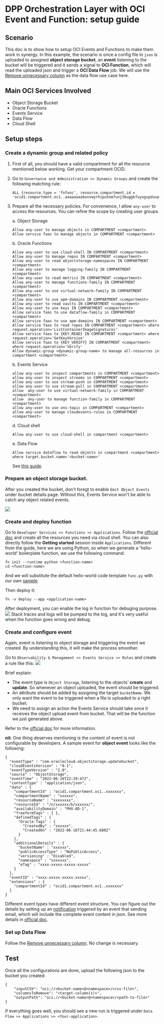 # DPP Orchestration Layer with OCI Event and Function: setup guide

## Scenario
This doc is to show how to setup OCI Events and Functions to make them work in synergy. In this example, the scenario is once a config file in `json` is uploaded to assigned **object storage bucket**, an **event** listening to the bucket will be triggered and it sends a signal to **OCI Function**, which will read the uploaded json and trigger a **OCI Data Flow** job. We will use the [Remove unnecessary column](./remove_unnecessary_columns.md) as the data flow use case here.

## Main OCI Services Involved
- Object Storage Bucket
- Oracle Functions
- Events Service
- Data Flow
- Cloud Shell

## Setup steps
### Create a dynamic group and related policy
1. First of all, you should have a valid compartment for all the resource mentioned below working. Get your compartment OCID.
2. Go to `Governance and Administration >> Dynamic Groups` and create the following matching rule:
    ```
    ALL {resource.type = 'fnfunc', resource.compartment.id = 'ocid1.compartment.oc1..aaaaaaaabunvwyrhipu5nm7unj3buggkfuyogspduvphh3fjd7zqq4hjkpja'}
    ```
3. Prepare all the necessary policies. For convenience, I allow `any-user` to access the resources. You can refine the scope by creating user groups.

    a. Object Storage
    ```
    Allow any-user to manage objects in COMPARTMENT <compartment>
    Allow service faas to manage objects in COMPARTMENT <compartment>
    ```

    b. Oracle Functions
    ```
    Allow any-user to use cloud-shell IN COMPARTMENT <compartment>
    Allow any-user to manage repos IN COMPARTMENT <compartment>
    Allow any-user to read objectstorage-namespaces IN COMPARTMENT <compartment>
    Allow any-user to manage logging-family IN COMPARTMENT <compartment>
    Allow any-user to read metrics IN COMPARTMENT <compartment>
    Allow any-user to manage functions-family IN COMPARTMENT <compartment>
    Allow any-user to use virtual-network-family IN COMPARTMENT <compartment>
    Allow any-user to use apm-domains IN COMPARTMENT <compartment>
    Allow any-user to read vaults IN COMPARTMENT <compartment>
    Allow any-user to use keys IN COMPARTMENT <compartment>
    Allow service faas to use dataflow-family in COMPARTMENT <compartment>
    Allow service faas to use apm-domains IN COMPARTMENT <compartment>
    Allow service faas to read repos IN COMPARTMENT <compartment> where request.operation='ListContainerImageSignatures'
    Allow service faas to {KEY_READ} IN COMPARTMENT <compartment> where request.operation='GetKeyVersion'
    Allow service faas to {KEY_VERIFY} IN COMPARTMENT <compartment> where request.operation='Verify'
    Allow dynamic-group <dynamic-group-name> to manage all-resources in compartment <compartment>
    ```

    b. Events Service
    ```
    allow any-user to inspect compartments in COMPARTMENT <compartment>
    allow any-user to inspect streams in COMPARTMENT <compartment>
    allow any-user to use stream-push in COMPARTMENT <compartment>
    allow any-user to use stream-pull in COMPARTMENT <compartment>
    allow  any-user to use virtual-network-family in COMPARTMENT <compartment>
    allow  any-user to manage function-family in COMPARTMENT <compartment>
    allow any-user to use ons-topic in COMPARTMENT <compartment>
    allow any-user to manage cloudevents-rules in COMPARTMENT <compartment>
    ```

    d. Cloud shell
    ```
    Allow any-user to use cloud-shell in compartment <compartment>	
    ```

    e. Data Flow
    ```
    Allow service dataflow to read objects in compartment <compartment> where target.bucket.name='<bucket-name>'
    ```
    
    See [this guide](./README.md).

### Prepare an object storage bucket.
After you created the bucket, don't foregt to enable `Emit Object Events` under bucket details page. Without this, Events Service won't be able to catch any object related events. 

![](./utils/enable_emit_os.png)

### Create and deploy function
Go to `Developer Services >> Functions >> Applications`. Follow the [official doc](https://docs.oracle.com/en-us/iaas/Content/Functions/Tasks/functionsquickstartcloudshell.htm) and create all the resources you need via cloud shell. You can also directly follow the **Getting started** session inside `Applications`. Different from the guide, here we are using Python, so when we generate a 'hello-world' boilerplate function, we use the following command:
```
fn init --runtime python <function-name>
cd <function-name>
```
And we will substitute the default hello-world code template `func.py` with our own [sample](./example_code/end_to_end_example/func.py).

Then deploy it:
```
fn -v deploy --app <application-name>
```
After deployment, you can enable the log in function for debuging purpose. 
![](./utils/fn_log.png)
Stack traces and logs will be pumped to the log, and it's very useful when the function goes wrong and debug.


### Create and configure event
Again, event is listening to object storage and triggering the event we created. By understanding this, it will make the process smoother. 

Go to `Observability & Management >> Events Service >> Rules` and create a rule like this:
![](./utils/event_rule.png)

Brief explain:
- The event type is `Object Storage`, listening to the objects' **create** and **update**. So whenever an object uploaded, the event should be triggered.
- An attribute should be added by assigning the target `bucketName`. We only want the event to be triggered when a file is uploaded to a right bucket.
- We need to assign an action the Events Service should take once it receives the object upload event from bucket. That will be the function we just generated above.

Refer to the [official doc](https://docs.oracle.com/en-us/iaas/Content/Events/Concepts/eventsoverview.htm) for more information.

**nit**: One thing deserves mentioning is the content of event is not configurable by developers. A sample event for **object event** looks like the following:
```
{
  "eventType" : "com.oraclecloud.objectstorage.updatebucket",
  "cloudEventsVersion" : "0.1",
  "eventTypeVersion" : "2.0",
  "source" : "ObjectStorage",
  "eventTime" : "2022-06-16T22:29:47Z",
  "contentType" : "application/json",
  "data" : {
    "compartmentId" : "ocid1.compartment.oc1..xxxxxxx",
    "compartmentName" : "xxxxxx",
    "resourceName" : "xxxxxxxx",
    "resourceId" : "/n/xxxxxx/b/xxxxxx/",
    "availabilityDomain" : "PHX-AD-1",
    "freeformTags" : { },
    "definedTags" : {
      "Oracle-Tags" : {
        "CreatedBy" : "xxxxxx",
        "CreatedOn" : "2022-06-16T21:44:45.680Z"
      }
    },
    "additionalDetails" : {
      "bucketName" : "xxxxxx",
      "publicAccessType" : "NoPublicAccess",
      "versioning" : "Disabled",
      "namespace" : "xxxxxxx",
      "eTag" : "xxxx-xxxxx-xxxxx-xxxxx"
    }
  },
  "eventID" : "xxxx-xxxxx-xxxxx-xxxxx",
  "extensions" : {
    "compartmentId" : "ocid1.compartment.oc1..xxxxxxx"
  }
}
```
Different event types have different event structure. You can figure out the details by setting up an [notification](https://docs.oracle.com/en-us/iaas/Content/Notification/Concepts/notificationoverview.htm) triggered by an event that sending email, which will include the complete event content in json. See more details in [official doc](https://docs.oracle.com/en-us/iaas/Content/Events/Reference/eventenvelopereference.htm).

### Set up Data Flow
Follow the [Remove unnecessary column](./remove_unnecessary_columns.md). No change is necessary.

## Test
Once all the configurations are done, upload the following json to the bucket you created:
```
{
    "inputCSV": "oci://<bucket-name>@<namespace>/<csv-file>",
    "columnsToRemove": "<target-column(s)>",
    "outputPath": "oci://<bucket-name>@<namespace>/<path-to-file>"
}
```
If everything goes well, you should see a new run is triggered under `Data Flow >> Applications >> <Your-application>`.




    
